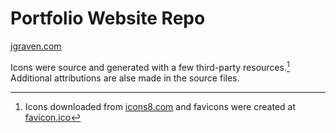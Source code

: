 # Portfolio Website Repo

[jgraven.com](https://jgraven.com)

Icons were source and generated with a few third-party resources.[^1] Additional attributions are alse made in the source files.

[^1]: Icons downloaded from [icons8.com](https://icons8.com) and favicons were created at [favicon.ico](https://favicon.io)
